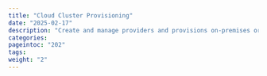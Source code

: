 ```yaml
---
title: "Cloud Cluster Provisioning"
date: "2025-02-17"
description: "Create and manage providers and provisions on-premises or on supported cloud services"
categories:
pageintoc: "202"
tags:
weight: "2"
---
```


<!-- TMP FIX: -->

<a id="try-hybrid-overview"></a>

<!--# Automated Hybrid Cluster Provisioning -->

